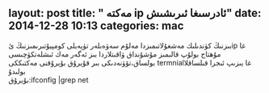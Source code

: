 layout: post
title: " مەكتە ip ئادرسىغا ئىرىشىش"
date: 2014-12-28 10:13
categories: mac
---
بىزنىڭ كۈندىلىك مەشغۇلاتىمىزدا مەلۇم سەۋەبلەر تۈپەيلى كومپيۇتىرىمىزنىڭ ئip غا مۇھتاج بولۇپ قالىمىز
مۇشۇنداق ۋاقىتلاردا بىز ئەگەر مەك ئىشلەتكۈچىسى بولساق،تۆۋنەدىكى بىر قۇيرۇق بۇيرۇقنى مەكتىككى termnialغا يىزىپ ئىجرا قىلساقلا بولىدۇ
</br>
بۇيرۇق:ifconfig |grep net

